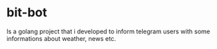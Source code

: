 # bit-bot
Is a golang project that i developed to inform telegram users with some informations about weather, news etc.
